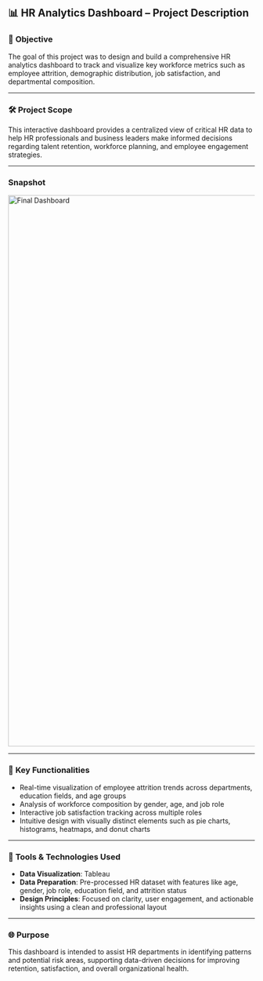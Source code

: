 ## 📊 HR Analytics Dashboard – Project Description

### 🎯 **Objective**

The goal of this project was to design and build a comprehensive HR analytics dashboard to track and visualize key workforce metrics such as employee attrition, demographic distribution, job satisfaction, and departmental composition.

---

### 🛠️ **Project Scope**

This interactive dashboard provides a centralized view of critical HR data to help HR professionals and business leaders make informed decisions regarding talent retention, workforce planning, and employee engagement strategies.

---

###  **Snapshot**
<img width="1974" height="1124" alt="Final Dashboard" src="https://github.com/user-attachments/assets/30c3c312-3c3a-4b23-9a6e-0a47c7a24015" />


---

### 📌 **Key Functionalities**

* Real-time visualization of employee attrition trends across departments, education fields, and age groups
* Analysis of workforce composition by gender, age, and job role
* Interactive job satisfaction tracking across multiple roles
* Intuitive design with visually distinct elements such as pie charts, histograms, heatmaps, and donut charts

---

### 💼 **Tools & Technologies Used**

* **Data Visualization**: Tableau
* **Data Preparation**: Pre-processed HR dataset with features like age, gender, job role, education field, and attrition status
* **Design Principles**: Focused on clarity, user engagement, and actionable insights using a clean and professional layout

---

### 🌐 **Purpose**

This dashboard is intended to assist HR departments in identifying patterns and potential risk areas, supporting data-driven decisions for improving retention, satisfaction, and overall organizational health.


